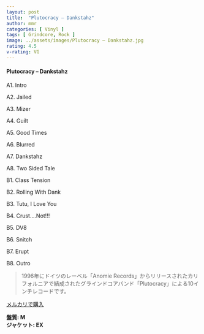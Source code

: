 ```yaml
---
layout: post
title:  "Plutocracy – Dankstahz"
author: mmr
categories: [ Vinyl ]
tags: [ Grindcore, Rock ]
image: ../assets/images/Plutocracy – Dankstahz.jpg
rating: 4.5
v-rating: VG
---
```


#### Plutocracy – Dankstahz

A1. Intro

A2. Jailed

A3. Mizer

A4. Guilt

A5. Good Times

A6. Blurred

A7. Dankstahz

A8. Two Sided Tale

B1. Class Tension

B2. Rolling With Dank

B3. Tutu, I Love You

B4. Crust....Not!!!

B5. DV8

B6. Snitch

B7. Erupt

B8. Outro

> 1996年にドイツのレーベル「Anomie Records」からリリースされたカリフォルニアで結成されたグラインドコアバンド「Plutocracy」による10インチレコードです。

[メルカリで購入](https://jp.mercari.com/item/m53644996451)

<div class="mt-4 mb-4 d-flex align-items-center">
<strong class="mr-1">盤質: M</strong>
</div>
<div class="mt-4 mb-4 d-flex align-items-center">
<strong class="mr-1">ジャケット: EX</strong>
</div>
